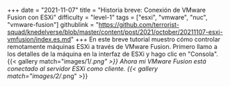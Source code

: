 +++
date = "2021-11-07"
title = "Historia breve: Conexión de VMware Fusion con ESXi"
difficulty = "level-1"
tags = ["esxi", "vmware", "nuc", "vmware-fusion"]
githublink = "https://github.com/terrorist-squad/knedelverse/blob/master/content/post/2021/october/20211107-esxi-vmfusion/index.es.md"
+++
En este breve tutorial muestro cómo controlar remotamente máquinas ESXi a través de VMware Fusion. Primero llamo a los detalles de la máquina en la interfaz de ESXi y hago clic en "Consola".
{{< gallery match="images/1/*.png" >}}
Ahora mi VMware Fusion está conectado al servidor ESXi como cliente.
{{< gallery match="images/2/*.png" >}}

